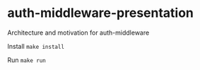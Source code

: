 # auth-middleware-presentation
Architecture and motivation for auth-middleware

Install `make install`

Run `make run`